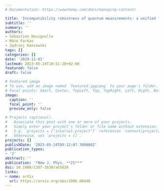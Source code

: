 ```yaml
---
# Documentation: https://wowchemy.com/docs/managing-content/

title: 'Incompatibility robustness of quantum measurements: a unified framework'
subtitle: ''
summary: ''
authors:
- Sébastien Designolle
- Máté Farkas
- Jędrzej Kaniewski
tags: []
categories: []
date: '2019-11-01'
lastmod: 2023-05-24T10:51:28+02:00
featured: false
draft: false

# Featured image
# To use, add an image named `featured.jpg/png` to your page's folder.
# Focal points: Smart, Center, TopLeft, Top, TopRight, Left, Right, BottomLeft, Bottom, BottomRight.
image:
  caption: ''
  focal_point: ''
  preview_only: false

# Projects (optional).
#   Associate this post with one or more of your projects.
#   Simply enter your project's folder or file name without extension.
#   E.g. `projects = ["internal-project"]` references `content/project/deep-learning/index.md`.
#   Otherwise, set `projects = []`.
projects: []
publishDate: '2023-05-24T09:12:07.700880Z'
publication_types:
- '2'
abstract: ''
publication: '*New J. Phys. **21***'
doi: 10.1088/1367-2630/ab5020
links:
- name: arXiv
  url: https://arxiv.org/abs/1906.00448
---
```

